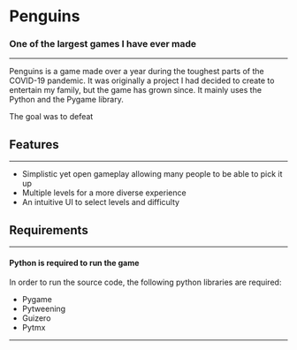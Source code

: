 # Penguins
### One of the largest games I have ever made

---

Penguins is a game made over a year during the toughest parts of the COVID-19 pandemic.
It was originally a project I had decided to create to entertain my family, but the game
has grown since. It mainly uses the Python and the Pygame library.

The goal was to defeat 

## Features

---

 - Simplistic yet open gameplay allowing many people to be able to pick it up
 - Multiple levels for a more diverse experience
 - An intuitive UI to select levels and difficulty

## Requirements

---

#### Python is required to run the game

In order to run the source code, the following python libraries are required:
 - Pygame
 - Pytweening
 - Guizero
 - Pytmx

 ---
